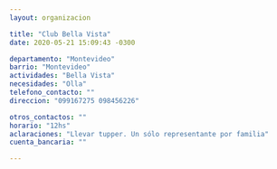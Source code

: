 ```yaml
---
layout: organizacion

title: "Club Bella Vista"
date: 2020-05-21 15:09:43 -0300

departamento: "Montevideo"
barrio: "Montevideo"
actividades: "Bella Vista"
necesidades: "Olla"
telefono_contacto: ""
direccion: "099167275 098456226"

otros_contactos: ""
horario: "12hs"
aclaraciones: "Llevar tupper. Un sólo representante por familia"
cuenta_bancaria: ""

---
```

